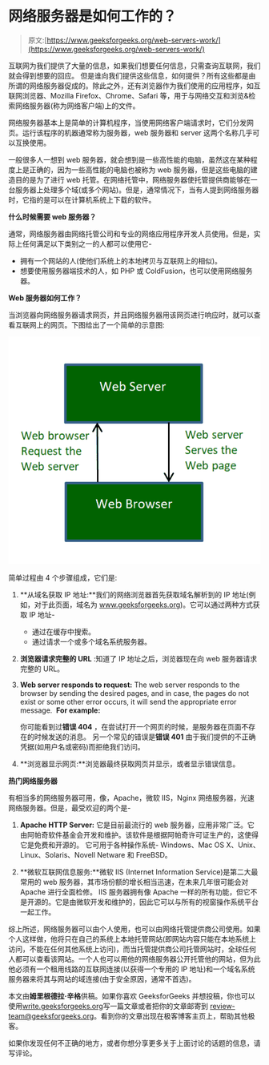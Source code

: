 # 网络服务器是如何工作的？

> 原文:[https://www.geeksforgeeks.org/web-servers-work/](https://www.geeksforgeeks.org/web-servers-work/)

互联网为我们提供了大量的信息，如果我们想要任何信息，只需查询互联网，我们就会得到想要的回应。
但是谁向我们提供这些信息，如何提供？所有这些都是由所谓的网络服务器促成的。除此之外，还有浏览器作为我们使用的应用程序，如互联网浏览器、Mozilla Firefox、Chrome、Safari 等，用于与网络交互和浏览&检索网络服务器(称为网络客户端)上的文件。

网络服务器基本上是简单的计算机程序，当使用网络客户端请求时，它们分发网页。运行该程序的机器通常称为服务器，web 服务器和 server 这两个名称几乎可以互换使用。

一般很多人一想到 web 服务器，就会想到是一些高性能的电脑，虽然这在某种程度上是正确的，因为一些高性能的电脑也被称为 web 服务器，但是这些电脑的建造目的是为了进行 web 托管。在网络托管中，网络服务器使托管提供商能够在一台服务器上处理多个域(或多个网站)。但是，通常情况下，当有人提到网络服务器时，它指的是可以在计算机系统上下载的软件。

**什么时候需要 web 服务器？**

通常，网络服务器由网络托管公司和专业的网络应用程序开发人员使用。但是，实际上任何满足以下类别之一的人都可以使用它-

*   拥有一个网站的人(使他们系统上的本地拷贝与互联网上的相似)。
*   想要使用服务器端技术的人，如 PHP 或 ColdFusion，也可以使用网络服务器。

**Web 服务器如何工作？**

当浏览器向网络服务器请求网页，并且网络服务器用该网页进行响应时，就可以查看互联网上的网页。下图给出了一个简单的示意图:

![](img/e82d94f4e909fac7868b679c6c303218.png)

简单过程由 4 个步骤组成，它们是:

1.  **从域名获取 IP 地址:**我们的网络浏览器首先获取域名解析到的 IP 地址(例如，对于此页面，域名为 www.geeksforgeeks.org)。它可以通过两种方式获取 IP 地址-
    *   通过在缓存中搜索。
    *   通过请求一个或多个域名系统服务器。
2.  **浏览器请求完整的 URL** :知道了 IP 地址之后，浏览器现在向 web 服务器请求完整的 URL。
3.  **Web server responds to request:** The web server responds to the browser by sending the desired pages, and in case, the pages do not exist or some other error occurs, it will send the appropriate error message. 
    **For example:** 

    你可能看到过**错误 404** ，在尝试打开一个网页的时候，是服务器在页面不存在的时候发送的消息。
    另一个常见的错误是**错误 401** 由于我们提供的不正确凭据(如用户名或密码)而拒绝我们访问。

4.  **浏览器显示网页:**浏览器最终获取网页并显示，或者显示错误信息。

**热门网络服务器**

有相当多的网络服务器可用，像，Apache，微软 IIS，Nginx 网络服务器，光速网络服务器。但是，最受欢迎的两个是-

1.  **Apache HTTP Server:** 它是目前最流行的 web 服务器，应用非常广泛。它由阿帕奇软件基金会开发和维护。该软件是根据阿帕奇许可证生产的，这使得它是免费和开源的。
    它可用于各种操作系统- Windows、Mac OS X、Unix、Linux、Solaris、Novell Netware 和 FreeBSD。

2.  **微软互联网信息服务:**微软 IIS (Internet Information Service)是第二大最常用的 web 服务器，其市场份额的增长相当迅速，在未来几年很可能会对 Apache 进行全面检修。
    IIS 服务器拥有像 Apache 一样的所有功能，但它不是开源的。它是由微软开发和维护的，因此它可以与所有的视窗操作系统平台一起工作。

综上所述，网络服务器可以由个人使用，也可以由网络托管提供商公司使用。如果个人这样做，他将只在自己的系统上本地托管网站(即网站内容只能在本地系统上访问，不能在任何其他系统上访问)，而当托管提供商公司托管网站时，全球任何人都可以查看该网站。一个人也可以用他的网络服务器公开托管他的网站，但为此他必须有一个租用线路的互联网连接(以获得一个专用的 IP 地址)和一个域名系统服务器来将其与网站的域连接(由于安全原因，通常不首选)。

本文由**姆里根德拉·辛格**供稿。如果你喜欢 GeeksforGeeks 并想投稿，你也可以使用[write.geeksforgeeks.org](https://write.geeksforgeeks.org)写一篇文章或者把你的文章邮寄到 review-team@geeksforgeeks.org。看到你的文章出现在极客博客主页上，帮助其他极客。

如果你发现任何不正确的地方，或者你想分享更多关于上面讨论的话题的信息，请写评论。